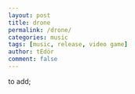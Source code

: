 ```yaml
---
layout: post
title: drone
permalink: /drone/
categories: music
tags: [music, release, video game]
author: tEdör
comment: false
---
```


 to add;
